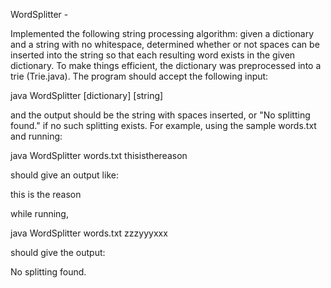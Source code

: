 WordSplitter - 

Implemented the following string processing algorithm: given a dictionary and a string with no whitespace, determined whether or not spaces can be inserted into the string so that each resulting word exists in the given dictionary. To make things efficient, the dictionary was preprocessed into a trie (Trie.java). The program should accept the following input: 

java WordSplitter [dictionary] [string]

and the output should be the string with spaces inserted, or "No splitting found." if no such splitting exists. For example, using the sample words.txt and running:

java WordSplitter words.txt thisisthereason 

should give an output like: 

this is the reason 

while running, 

java WordSplitter words.txt zzzyyyxxx 

should give the output:

No splitting found.
